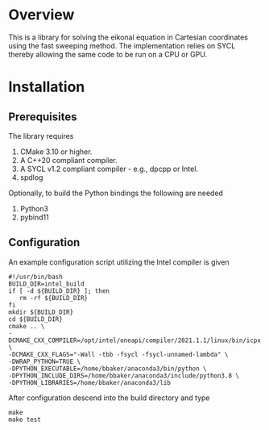 # Overview

This is a library for solving the eikonal equation in Cartesian coordinates using the fast sweeping method.  The implementation relies on SYCL thereby allowing the same code to be run on a CPU or GPU.

# Installation

## Prerequisites

The library requires

   1. CMake 3.10 or higher.
   2. A C++20 compliant compiler.
   3. A SYCL v1.2 compliant compiler - e.g., dpcpp or Intel.
   4. spdlog

Optionally, to build the Python bindings the following are needed

   1. Python3  
   2. pybind11

## Configuration

An example configuration script utilizing the Intel compiler is given

    #!/usr/bin/bash
    BUILD_DIR=intel_build
    if [ -d ${BUILD_DIR} ]; then
       rm -rf ${BUILD_DIR}
    fi
    mkdir ${BUILD_DIR}
    cd ${BUILD_DIR}
    cmake .. \
    -DCMAKE_CXX_COMPILER=/opt/intel/oneapi/compiler/2021.1.1/linux/bin/icpx \
    -DCMAKE_CXX_FLAGS="-Wall -tbb -fsycl -fsycl-unnamed-lambda" \
    -DWRAP_PYTHON=TRUE \
    -DPYTHON_EXECUTABLE=/home/bbaker/anaconda3/bin/python \
    -DPYTHON_INCLUDE_DIRS=/home/bbaker/anaconda3/include/python3.8 \
    -DPYTHON_LIBRARIES=/home/bbaker/anaconda3/lib

After configuration descend into the build directory and type

    make
    make test

